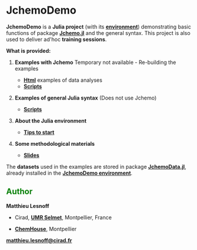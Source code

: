 # JchemoDemo

**JchemoDemo** is a **Julia project** (with its [**environment**](https://github.com/mlesnoff/JchemoDemo-dev/blob/master/Project.toml)) demonstrating basic functions of package [**Jchemo.jl**](https://github.com/mlesnoff/Jchemo.jl) and the general syntax. This project is also used to deliver ad'hoc **training sessions**. 

**What is provided:**

1. **Examples with Jchemo**  Temporary not available - Re-building the examples
    - [**Html**](https://mlesnoff.github.io/JchemoDemo-dev/docs/build/) examples of data analyses 
    - [**Scripts**]() 

2. **Examples of general Julia syntax** (Does not use Jchemo)
    - [**Scripts**](https://github.com/mlesnoff/JchemoDemo-dev/tree/main/Misc/src) 

3. **About the Julia environment**
    - [**Tips to start**](https://github.com/mlesnoff/JchemoDemo-dev/blob/main/Misc/config.md)

4. **Some methodological materials**
    - [**Slides**](https://github.com/mlesnoff/JchemoDemo-dev/tree/main/Misc/annexes)

The **datasets** used in the examples are stored in package [**JchemoData.jl**](https://github.com/mlesnoff/JchemoData.jl), already installed in the [**JchemoDemo environment**](https://github.com/mlesnoff/JchemoDemo-dev/blob/master/Project.toml).


## <span style="color:green"> **Author** </span> 

**Matthieu Lesnoff**

- Cirad, [**UMR Selmet**](https://umr-selmet.cirad.fr/en), Montpellier, France

- [**ChemHouse**](https://www.chemproject.org/ChemHouse), Montpellier

**matthieu.lesnoff@cirad.fr**



